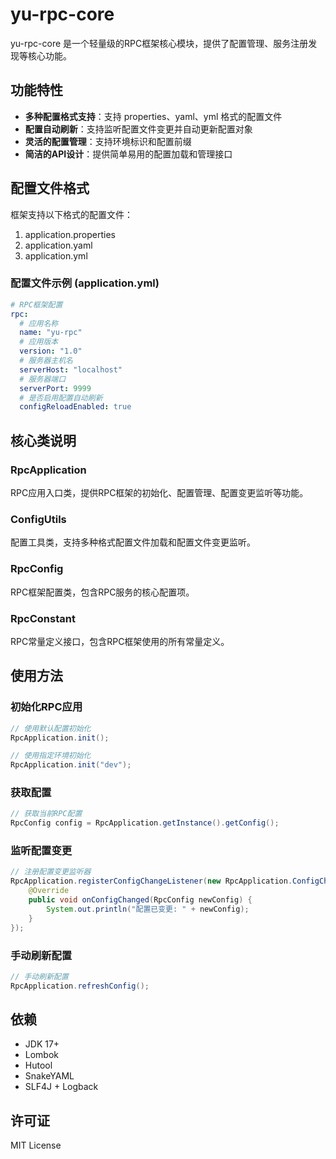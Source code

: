 # yu-rpc-core

yu-rpc-core 是一个轻量级的RPC框架核心模块，提供了配置管理、服务注册发现等核心功能。

## 功能特性

- **多种配置格式支持**：支持 properties、yaml、yml 格式的配置文件
- **配置自动刷新**：支持监听配置文件变更并自动更新配置对象
- **灵活的配置管理**：支持环境标识和配置前缀
- **简洁的API设计**：提供简单易用的配置加载和管理接口

## 配置文件格式

框架支持以下格式的配置文件：

1. application.properties
2. application.yaml
3. application.yml

### 配置文件示例 (application.yml)

```yaml
# RPC框架配置
rpc:
  # 应用名称
  name: "yu-rpc"
  # 应用版本
  version: "1.0"
  # 服务器主机名
  serverHost: "localhost"
  # 服务器端口
  serverPort: 9999
  # 是否启用配置自动刷新
  configReloadEnabled: true
```

## 核心类说明

### RpcApplication
RPC应用入口类，提供RPC框架的初始化、配置管理、配置变更监听等功能。

### ConfigUtils
配置工具类，支持多种格式配置文件加载和配置文件变更监听。

### RpcConfig
RPC框架配置类，包含RPC服务的核心配置项。

### RpcConstant
RPC常量定义接口，包含RPC框架使用的所有常量定义。

## 使用方法

### 初始化RPC应用

```java
// 使用默认配置初始化
RpcApplication.init();

// 使用指定环境初始化
RpcApplication.init("dev");
```

### 获取配置

```java
// 获取当前RPC配置
RpcConfig config = RpcApplication.getInstance().getConfig();
```

### 监听配置变更

```java
// 注册配置变更监听器
RpcApplication.registerConfigChangeListener(new RpcApplication.ConfigChangeListener() {
    @Override
    public void onConfigChanged(RpcConfig newConfig) {
        System.out.println("配置已变更: " + newConfig);
    }
});
```

### 手动刷新配置

```java
// 手动刷新配置
RpcApplication.refreshConfig();
```

## 依赖

- JDK 17+
- Lombok
- Hutool
- SnakeYAML
- SLF4J + Logback

## 许可证

MIT License